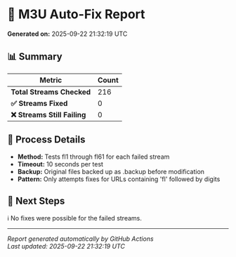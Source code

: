 # 🔧 M3U Auto-Fix Report

**Generated on:** 2025-09-22 21:32:19 UTC

## 📊 Summary

| Metric | Count |
|--------|-------|
| **Total Streams Checked** | 216 |
| **✅ Streams Fixed** | 0 |
| **❌ Streams Still Failing** | 0 |


## 📝 Process Details

- **Method:** Tests fl1 through fl61 for each failed stream
- **Timeout:** 10 seconds per test
- **Backup:** Original files backed up as .backup before modification
- **Pattern:** Only attempts fixes for URLs containing 'fl' followed by digits

## 🚀 Next Steps

ℹ️  No fixes were possible for the failed streams.

---
*Report generated automatically by GitHub Actions*  
*Last updated: 2025-09-22 21:32:19 UTC*
